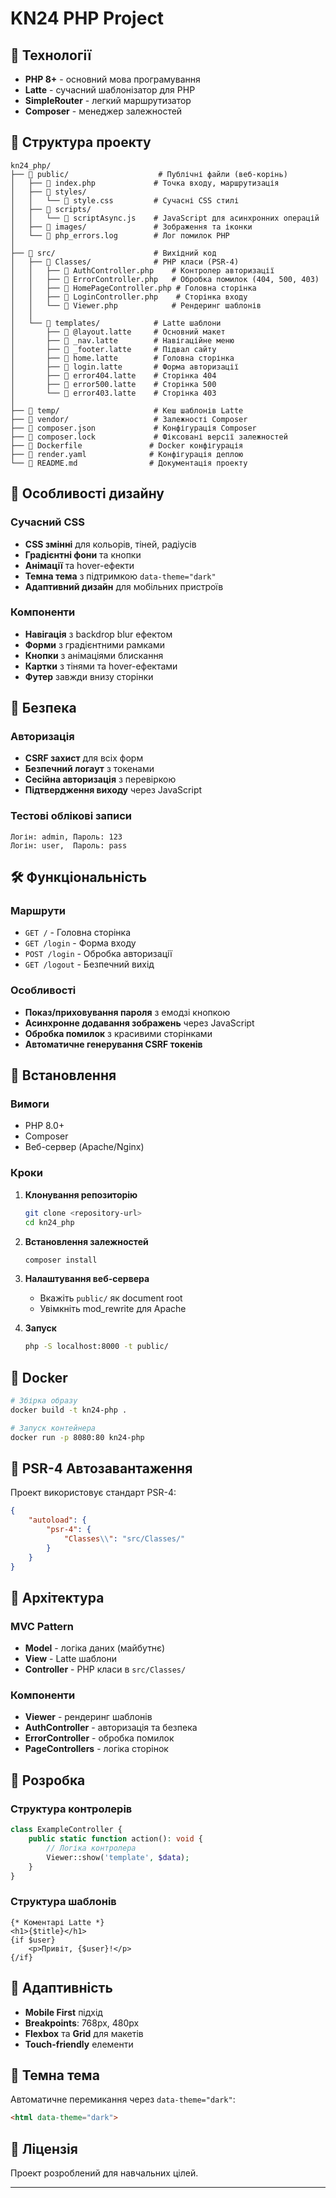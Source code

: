 # KN24 PHP Project

## 🚀 Технології

- **PHP 8+** - основний мова програмування
- **Latte** - сучасний шаблонізатор для PHP
- **SimpleRouter** - легкий маршрутизатор
- **Composer** - менеджер залежностей

## 📁 Структура проекту

```
kn24_php/
├── 📁 public/                    # Публічні файли (веб-корінь)
│   ├── 📄 index.php             # Точка входу, маршрутизація
│   ├── 📁 styles/
│   │   └── 📄 style.css         # Сучасні CSS стилі
│   ├── 📁 scripts/
│   │   └── 📄 scriptAsync.js    # JavaScript для асинхронних операцій
│   ├── 📁 images/               # Зображення та іконки
│   └── 📄 php_errors.log        # Лог помилок PHP
│
├── 📁 src/                      # Вихідний код
│   ├── 📁 Classes/              # PHP класи (PSR-4)
│   │   ├── 📄 AuthController.php    # Контролер авторизації
│   │   ├── 📄 ErrorController.php   # Обробка помилок (404, 500, 403)
│   │   ├── 📄 HomePageController.php # Головна сторінка
│   │   ├── 📄 LoginController.php    # Сторінка входу
│   │   └── 📄 Viewer.php            # Рендеринг шаблонів
│   │
│   └── 📁 templates/            # Latte шаблони
│       ├── 📄 @layout.latte     # Основний макет
│       ├── 📄 _nav.latte        # Навігаційне меню
│       ├── 📄 _footer.latte     # Підвал сайту
│       ├── 📄 home.latte        # Головна сторінка
│       ├── 📄 login.latte       # Форма авторизації
│       ├── 📄 error404.latte    # Сторінка 404
│       ├── 📄 error500.latte    # Сторінка 500
│       └── 📄 error403.latte    # Сторінка 403
│
├── 📁 temp/                     # Кеш шаблонів Latte
├── 📁 vendor/                   # Залежності Composer
├── 📄 composer.json             # Конфігурація Composer
├── 📄 composer.lock             # Фіксовані версії залежностей
├── 📄 Dockerfile               # Docker конфігурація
├── 📄 render.yaml              # Конфігурація деплою
└── 📄 README.md                # Документація проекту
```

## 🎨 Особливості дизайну

### Сучасний CSS
- **CSS змінні** для кольорів, тіней, радіусів
- **Градієнтні фони** та кнопки
- **Анімації** та hover-ефекти
- **Темна тема** з підтримкою `data-theme="dark"`
- **Адаптивний дизайн** для мобільних пристроїв

### Компоненти
- **Навігація** з backdrop blur ефектом
- **Форми** з градієнтними рамками
- **Кнопки** з анімаціями блискання
- **Картки** з тінями та hover-ефектами
- **Футер** завжди внизу сторінки

## 🔐 Безпека

### Авторизація
- **CSRF захист** для всіх форм
- **Безпечний логаут** з токенами
- **Сесійна авторизація** з перевіркою
- **Підтвердження виходу** через JavaScript

### Тестові облікові записи
```
Логін: admin, Пароль: 123
Логін: user,  Пароль: pass
```

## 🛠️ Функціональність

### Маршрути
- `GET /` - Головна сторінка
- `GET /login` - Форма входу
- `POST /login` - Обробка авторизації
- `GET /logout` - Безпечний вихід

### Особливості
- **Показ/приховування пароля** з емодзі кнопкою
- **Асинхронне додавання зображень** через JavaScript
- **Обробка помилок** з красивими сторінками
- **Автоматичне генерування CSRF токенів**

## 🚀 Встановлення

### Вимоги
- PHP 8.0+
- Composer
- Веб-сервер (Apache/Nginx)

### Кроки
1. **Клонування репозиторію**
   ```bash
   git clone <repository-url>
   cd kn24_php
   ```

2. **Встановлення залежностей**
   ```bash
   composer install
   ```

3. **Налаштування веб-сервера**
   - Вкажіть `public/` як document root
   - Увімкніть mod_rewrite для Apache

4. **Запуск**
   ```bash
   php -S localhost:8000 -t public/
   ```

## 🐳 Docker

```bash
# Збірка образу
docker build -t kn24-php .

# Запуск контейнера
docker run -p 8080:80 kn24-php
```

## 📝 PSR-4 Автозавантаження

Проект використовує стандарт PSR-4:
```json
{
    "autoload": {
        "psr-4": {
            "Classes\\": "src/Classes/"
        }
    }
}
```

## 🎯 Архітектура

### MVC Pattern
- **Model** - логіка даних (майбутнє)
- **View** - Latte шаблони
- **Controller** - PHP класи в `src/Classes/`

### Компоненти
- **Viewer** - рендеринг шаблонів
- **AuthController** - авторизація та безпека
- **ErrorController** - обробка помилок
- **PageControllers** - логіка сторінок

## 🔧 Розробка

### Структура контролерів
```php
class ExampleController {
    public static function action(): void {
        // Логіка контролера
        Viewer::show('template', $data);
    }
}
```

### Структура шаблонів
```latte
{* Коментарі Latte *}
<h1>{$title}</h1>
{if $user}
    <p>Привіт, {$user}!</p>
{/if}
```

## 📱 Адаптивність

- **Mobile First** підхід
- **Breakpoints**: 768px, 480px
- **Flexbox** та **Grid** для макетів
- **Touch-friendly** елементи

## 🌙 Темна тема

Автоматичне перемикання через `data-theme="dark"`:
```html
<html data-theme="dark">
```

## 📄 Ліцензія

Проект розроблений для навчальних цілей.

---


